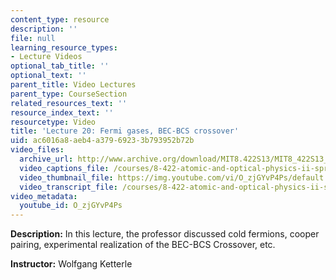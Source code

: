 ```yaml
---
content_type: resource
description: ''
file: null
learning_resource_types:
- Lecture Videos
optional_tab_title: ''
optional_text: ''
parent_title: Video Lectures
parent_type: CourseSection
related_resources_text: ''
resource_index_text: ''
resourcetype: Video
title: 'Lecture 20: Fermi gases, BEC-BCS crossover'
uid: ac6016a8-aeb4-a379-6923-3b793952b72b
video_files:
  archive_url: http://www.archive.org/download/MIT8.422S13/MIT8_422S13_lec20_300k.mp4
  video_captions_file: /courses/8-422-atomic-and-optical-physics-ii-spring-2013/9b346fdac43d589f98b24ca43ada4374_O_zjGYvP4Ps.vtt
  video_thumbnail_file: https://img.youtube.com/vi/O_zjGYvP4Ps/default.jpg
  video_transcript_file: /courses/8-422-atomic-and-optical-physics-ii-spring-2013/d2d261fac778af07b7d634601de30e17_O_zjGYvP4Ps.pdf
video_metadata:
  youtube_id: O_zjGYvP4Ps
---
```


**Description:** In this lecture, the professor discussed cold fermions, cooper pairing, experimental realization of the BEC-BCS Crossover, etc.

**Instructor:** Wolfgang Ketterle